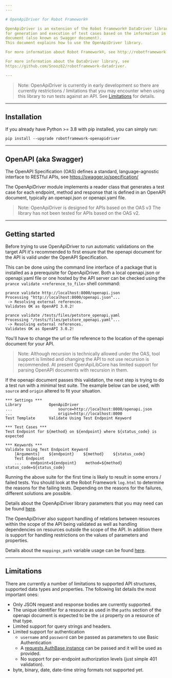 ```yaml
---
---

# OpenApiDriver for Robot Framework®

OpenApiDriver is an extension of the Robot Framework® DataDriver library that allows
for generation and execution of test cases based on the information in an OpenAPI
document (also known as Swagger document).
This document explains how to use the OpenApiDriver library.

For more information about Robot Framework®, see http://robotframework.org.

For more information about the DataDriver library, see
https://github.com/Snooz82/robotframework-datadriver.

---
```


> Note: OpenApiDriver is currently in early development so there are currently
restrictions / limitations that you may encounter when using this library to run
tests against an API. See [Limitations](#limitations) for details.

---

## Installation

If you already have Python >= 3.8 with pip installed, you can simply run:

`pip install --upgrade robotframework-openapidriver`

---

## OpenAPI (aka Swagger)

The OpenAPI Specification (OAS) defines a standard, language-agnostic interface
to RESTful APIs, see https://swagger.io/specification/

The OpenApiDriver module implements a reader class that generates a test case for
each endpoint, method and response that is defined in an OpenAPI document, typically
an openapi.json or openapi.yaml file.

> Note: OpenApiDriver is designed for APIs based on the OAS v3
The library has not been tested for APIs based on the OAS v2.

---

## Getting started

Before trying to use OpenApiDriver to run automatic validations on the target API
it's recommended to first ensure that the openapi document for the API is valid
under the OpenAPI Specification.

This can be done using the command line interface of a package that is installed as
a prerequisite for OpenApiDriver.
Both a local openapi.json or openapi.yaml file or one hosted by the API server
can be checked using the `prance validate <reference_to_file>` shell command:

```shell
prance validate http://localhost:8000/openapi.json
Processing "http://localhost:8000/openapi.json"...
 -> Resolving external references.
Validates OK as OpenAPI 3.0.2!

prance validate /tests/files/petstore_openapi.yaml
Processing "/tests/files/petstore_openapi.yaml"...
 -> Resolving external references.
Validates OK as OpenAPI 3.0.2!
```

You'll have to change the url or file reference to the location of the openapi
document for your API.

> Note: Although recursion is technically allowed under the OAS, tool support is limited
and changing the API to not use recursion is recommended.
At present OpenApiLibCore has limited support for parsing OpenAPI documents with
recursion in them.

If the openapi document passes this validation, the next step is trying to do a test
run with a minimal test suite.
The example below can be used, with `source` and `origin` altered to fit your situation.

``` robotframework
*** Settings ***
Library            OpenApiDriver
...                    source=http://localhost:8000/openapi.json
...                    origin=http://localhost:8000
Test Template      Validate Using Test Endpoint Keyword

*** Test Cases ***
Test Endpoint for ${method} on ${endpoint} where ${status_code} is expected

*** Keywords ***
Validate Using Test Endpoint Keyword
    [Arguments]    ${endpoint}    ${method}    ${status_code}
    Test Endpoint
    ...    endpoint=${endpoint}    method=${method}    status_code=${status_code}

```

Running the above suite for the first time is likely to result in some
errors / failed tests.
You should look at the Robot Framework `log.html` to determine the reasons
for the failing tests.
Depending on the reasons for the failures, different solutions are possible.

Details about the OpenApiDriver library parameters that you may need can be found
[here](https://marketsquare.github.io/robotframework-openapidriver/openapidriver.html).

The OpenApiDriver also support handling of relations between resources within the scope
of the API being validated as well as handling dependencies on resources outside the
scope of the API. In addition there is support for handling restrictions on the values
of parameters and properties.

Details about the `mappings_path` variable usage can be found
[here](https://marketsquare.github.io/robotframework-openapi-libcore/advanced_use.html).

---

## Limitations

There are currently a number of limitations to supported API structures, supported
data types and properties. The following list details the most important ones:
- Only JSON request and response bodies are currently supported.
- The unique identifier for a resource as used in the `paths` section of the
    openapi document is expected to be the `id` property on a resource of that type.
- Limited support for query strings and headers.
- Limited support for authentication
    - `username` and `password` can be passed as parameters to use Basic Authentication
    - A [requests AuthBase instance](https://docs.python-requests.org/en/latest/api/#authentication)
        can be passed and it will be used as provided.
    - No support for per-endpoint authorization levels (just simple 401 validation).
- byte, binary, date, date-time string formats not supported yet.

